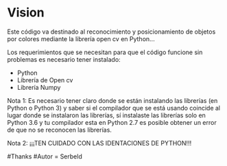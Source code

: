 # Vision
Este código va destinado al reconocimiento y posicionamiento de objetos por colores mediante la librería open cv en Python...

Los requerimientos que se necesitan para que el código funcione sin problemas es necesario tener instalado:

- Python 
- Librería de Open cv
- Librería Numpy

Nota 1: Es necesario tener claro donde se están instalando las librerías (en Python o Python 3) y saber si el compilador que se está usando coincide al lugar donde se instalaron las librerías, sí instalaste las librerías solo en Python 3.6  y tu compilador esta en Python 2.7 es posible obtener un error de que no se reconocen las librerías.

Nota 2: ¡¡¡TEN CUIDADO CON LAS IDENTACIONES DE PYTHON!!!

#Thanks
#Autor = Serbeld
